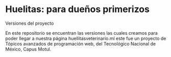 # Huelitas: para dueños primerizos
Versiones del proyecto 

En este repositorio se encuentran las versiones las cuales creamos para poder llegar a nuestra página huellitasveterinario.ml este fue un proyecto de Tópicos avanzados de programación web, del Tecnológico Nacional de México, Capus Motul.
